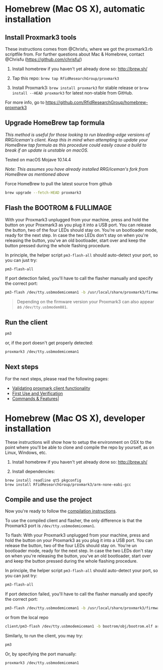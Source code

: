 # Homebrew (Mac OS X), automatic installation

## Install Proxmark3 tools

These instructions comes from @Chrisfu, where we got the proxmark3.rb scriptfile from.
For further questions about Mac & Homebrew,  contact @Chrisfu  (https://github.com/chrisfu/)

1. Install homebrew if you haven't yet already done so: http://brew.sh/

2. Tap this repo: `brew tap RfidResearchGroup/proxmark3`

3. Install Proxmark3: `brew install proxmark3` for stable release or `brew install --HEAD proxmark3` for latest non-stable from GitHub.

For more info, go to https://github.com/RfidResearchGroup/homebrew-proxmark3

## Upgrade HomeBrew tap formula

*This method is useful for those looking to run bleeding-edge versions of RRG/iceman's client. Keep this in mind when attempting to update your HomeBrew tap formula as this procedure could easily cause a build to break if an update is unstable on macOS.* 

Tested on macOS Mojave 10.14.4

*Note: This assumes you have already installed RRG/iceman's fork from HomeBrew as mentioned above*

Force HomeBrew to pull the latest source from github

```sh
brew upgrade --fetch-HEAD proxmark3
```

## Flash the BOOTROM & FULLIMAGE

With your Proxmark3 unplugged from your machine, press and hold the button on your Proxmark3 as you plug it into a USB port. You can release the button, two of the four LEDs should stay on. You're un bootloader mode, ready for the next step. In case the two LEDs don't stay on when you're releasing the button, you've an old bootloader, start over and keep the button pressed during the whole flashing procedure.

In principle, the helper script `pm3-flash-all` should auto-detect your port, so you can just try:

```sh
pm3-flash-all
```

If port detection failed, you'll have to call the flasher manually and specify the correct port:

```sh
pm3-flash /dev/tty.usbmodemiceman1 -b /usr/local/share/proxmark3/firmware/bootrom.elf /usr/local/share/proxmark3/firmware/fullimage.elf
```

> Depending on the firmware version your Proxmark3 can also appear as `/dev/tty.usbmodem881`.


## Run the client

```sh
pm3
```

or, if the port doesn't get properly detected:

```sh
proxmark3 /dev/tty.usbmodemiceman1
```

## Next steps

For the next steps, please read the following pages:

* [Validating proxmark client functionality](/doc/md/Use_of_Proxmark/1_Validation.md)
* [First Use and Verification](/doc/md/Use_of_Proxmark/2_Configuration-and-Verification.md)
* [Commands & Features](/doc/md/Use_of_Proxmark/3_Commands-and-Features.md)|
 



# Homebrew (Mac OS X), developer installation

These instructions will show how to setup the environment on OSX to the point where you'll be able to clone and compile the repo by yourself, as on Linux, Windows, etc.

1. Install homebrew if you haven't yet already done so: http://brew.sh/

2. Install dependencies:

```
brew install readline qt5 pkgconfig
brew install RfidResearchGroup/proxmark3/arm-none-eabi-gcc
```

## Compile and use the project

Now you're ready to follow the [compilation instructions](/doc/md/Use_of_Proxmark/0_Compilation-Instructions.md).

To use the compiled client and flasher, the only difference is that the Proxmark3 port is `/dev/tty.usbmodemiceman1`.

To flash: With your Proxmark3 unplugged from your machine, press and hold the button on your Proxmark3 as you plug it into a USB port. You can release the button, two of the four LEDs should stay on. You're un bootloader mode, ready for the next step. In case the two LEDs don't stay on when you're releasing the button, you've an old bootloader, start over and keep the button pressed during the whole flashing procedure.

In principle, the helper script `pm3-flash-all` should auto-detect your port, so you can just try:

```sh
pm3-flash-all
```

If port detection failed, you'll have to call the flasher manually and specify the correct port:

```sh
pm3-flash /dev/tty.usbmodemiceman1 -b /usr/local/share/proxmark3/firmware/bootrom.elf /usr/local/share/proxmark3/firmware/fullimage.elf
```

or from the local repo

```sh
client/pm3-flash /dev/tty.usbmodemiceman1 -b bootrom/obj/bootrom.elf armsrc/obj/fullimage.elf
```

Similarly, to run the client, you may try:

```sh
pm3
```

Or, by specifying the port manually:

```sh
proxmark3 /dev/tty.usbmodemiceman1
```

